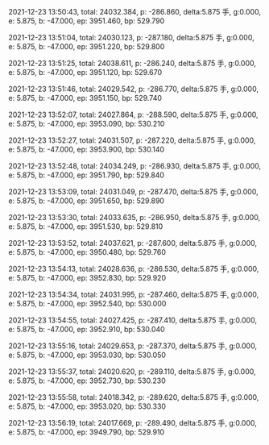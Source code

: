 2021-12-23 13:50:43, total: 24032.384, p: -286.860, delta:5.875 手, g:0.000, e: 5.875, b: -47.000, ep: 3951.460, bp: 529.790

2021-12-23 13:51:04, total: 24030.123, p: -287.180, delta:5.875 手, g:0.000, e: 5.875, b: -47.000, ep: 3951.220, bp: 529.800

2021-12-23 13:51:25, total: 24038.611, p: -286.240, delta:5.875 手, g:0.000, e: 5.875, b: -47.000, ep: 3951.120, bp: 529.670

2021-12-23 13:51:46, total: 24029.542, p: -286.770, delta:5.875 手, g:0.000, e: 5.875, b: -47.000, ep: 3951.150, bp: 529.740

2021-12-23 13:52:07, total: 24027.864, p: -288.590, delta:5.875 手, g:0.000, e: 5.875, b: -47.000, ep: 3953.090, bp: 530.210

2021-12-23 13:52:27, total: 24031.507, p: -287.220, delta:5.875 手, g:0.000, e: 5.875, b: -47.000, ep: 3953.900, bp: 530.140

2021-12-23 13:52:48, total: 24034.249, p: -286.930, delta:5.875 手, g:0.000, e: 5.875, b: -47.000, ep: 3951.790, bp: 529.840

2021-12-23 13:53:09, total: 24031.049, p: -287.470, delta:5.875 手, g:0.000, e: 5.875, b: -47.000, ep: 3951.650, bp: 529.890

2021-12-23 13:53:30, total: 24033.635, p: -286.950, delta:5.875 手, g:0.000, e: 5.875, b: -47.000, ep: 3951.530, bp: 529.810

2021-12-23 13:53:52, total: 24037.621, p: -287.600, delta:5.875 手, g:0.000, e: 5.875, b: -47.000, ep: 3950.480, bp: 529.760

2021-12-23 13:54:13, total: 24028.636, p: -286.530, delta:5.875 手, g:0.000, e: 5.875, b: -47.000, ep: 3952.830, bp: 529.920

2021-12-23 13:54:34, total: 24031.995, p: -287.460, delta:5.875 手, g:0.000, e: 5.875, b: -47.000, ep: 3952.540, bp: 530.000

2021-12-23 13:54:55, total: 24027.425, p: -287.410, delta:5.875 手, g:0.000, e: 5.875, b: -47.000, ep: 3952.910, bp: 530.040

2021-12-23 13:55:16, total: 24029.653, p: -287.370, delta:5.875 手, g:0.000, e: 5.875, b: -47.000, ep: 3953.030, bp: 530.050

2021-12-23 13:55:37, total: 24020.620, p: -289.110, delta:5.875 手, g:0.000, e: 5.875, b: -47.000, ep: 3952.730, bp: 530.230

2021-12-23 13:55:58, total: 24018.342, p: -289.620, delta:5.875 手, g:0.000, e: 5.875, b: -47.000, ep: 3953.020, bp: 530.330

2021-12-23 13:56:19, total: 24017.669, p: -289.490, delta:5.875 手, g:0.000, e: 5.875, b: -47.000, ep: 3949.790, bp: 529.910